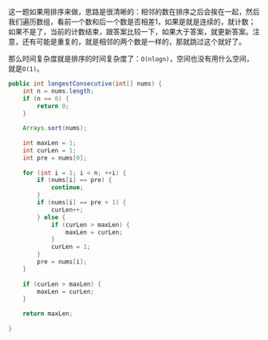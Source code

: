 这一题如果用排序来做，思路是很清晰的：相邻的数在排序之后会挨在一起，然后我们遍历数组，看前一个数和后一个数是否相差1，如果是就是连续的，就计数；如果不是了，当前的计数结束，跟答案比较一下，如果大于答案，就更新答案。注意，还有可能是重复的，就是相邻的两个数是一样的，那就跳过这个就好了。

那么时间复杂度就是排序的时间复杂度了：`O(nlogn)`，空间也没有用什么空间，就是`O(1)`。

```java
public int longestConsecutive(int[] nums) {
    int n = nums.length;
    if (n == 0) {
        return 0;
    }
    
    Arrays.sort(nums);
    
    int maxLen = 1;
    int curLen = 1;
    int pre = nums[0];
    
    for (int i = 1; i < n; ++i) {
        if (nums[i] == pre) {
            continue;
        }
        if (nums[i] == pre + 1) {
            curLen++;
        } else {
            if (curLen > maxLen) {
                maxLen = curLen;
            }
            curLen = 1;
        }
        pre = nums[i];
    }
    
    if (curLen > maxLen) {
        maxLen = curLen;
    }
    
    return maxLen;
    
}
```
